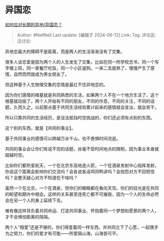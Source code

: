 # 异国恋

[如何应对长期的异地/异国恋？](https://www.zhihu.com/question/658659993/answer/3527788851)

> Author: #NellNell
> Last update: [编辑于 2024-06-12]
> Link:
> Tag:
> 评论区:
> 泛讨论:

异地恋最大的障碍不是距离，而是两人的生活渐渐没有了交集。

很多人谈恋爱是因为两个人的人生发生了交集，比如在同一所学校念书，同一个写字楼上班，同一家餐厅吃饭，同一个小区遛狗。一来二去就熟了，慢慢产生了感情，自然而然就成为男女朋友了。

但这种基于人生物理交集的恋情是最扛不住异地恋的。

因为你们感情的根基就是共同熟悉的生活，如果两个人不在一个地方生活了，这个根基就动摇了。两个人开始有不同的朋友，不同的作息，不同的关注，不同的话题，久而久之，以前那点基于共同生活经验累计起来的感情就会变淡，就会苦干。

所以只靠共同的生活经历，是没法抵挡时空挑战的，你们还必须有点别的东西。

这个别的东西，就是【共同的事业】。

基于共同事业的感情可以跨越万水千山，也不畏惧时间流逝。

共同的事业会让你们有说不完的话题，丝毫不受时间地点的限制，因为事业本身就超越时空。

比如你们都热爱航天，一个在北京东高地造火箭，一个在酒泉发射中心指挥发射，你说这个距离会影响你们交流吗？会各说各话鸡同鸭讲吗？会抱怨对方不回短信吗？会整天疑心对方不知道在干啥吗？

虽然一个在北京，一个在酒泉，但你们的眼睛都在看向天空。你们的目光是在共同的盼望和期许中相会。这样的关系甚至连死亡都不可摧毁，因为一个人的生命必然会在另一个人的身上延续下去。

唯有像这样背负着共同命运、打造共同事业、怀抱着同一个梦想和愿景的两个人，才不会惧怕距离的阻隔。

两个人“相爱”还是不够的，你们得爱着同一样东西，并共同立下了心愿，一起携手为之努力，你们的爱才有可能——所爱隔山海，山海皆可平。
